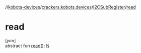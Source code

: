//[kobots-devices](../../../index.md)/[crackers.kobots.devices](../index.md)/[I2CSubRegister](index.md)/[read](read.md)

# read

[jvm]\
abstract fun [read](read.md)(): [N](index.md)
